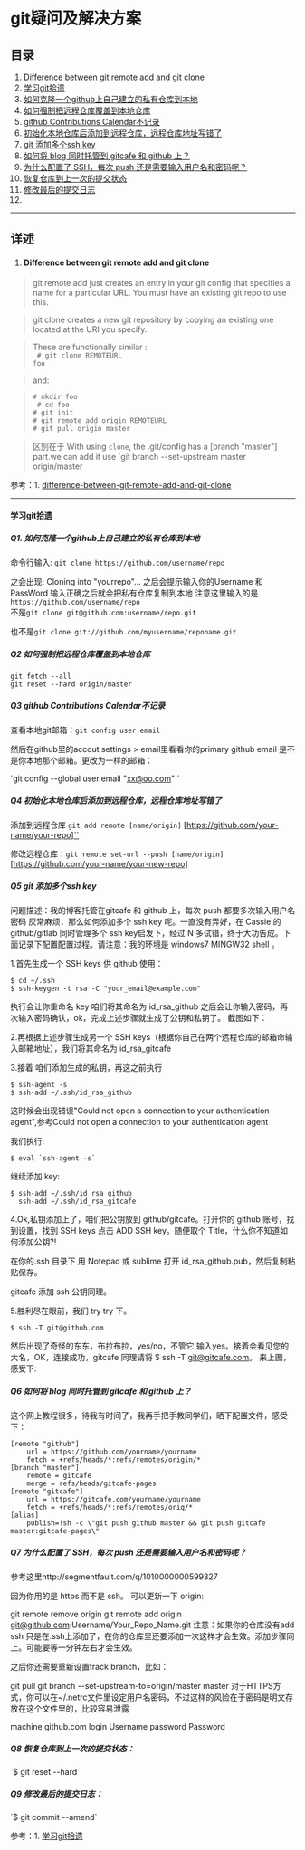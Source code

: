 git疑问及解决方案
================
目录
----------------
1. [Difference between git remote add and git clone](#question1)
2. [学习git拾遗](#question2)
  1. [如何克隆一个github上自己建立的私有仓库到本地](#question2-1)
  2. [如何强制把远程仓库覆盖到本地仓库](#question2-2)
  3. [github Contributions Calendar不记录](#question2-3)
  4. [初始化本地仓库后添加到远程仓库，远程仓库地址写错了](#question2-4)
  5. [git 添加多个ssh key](#question2-5)
  6. [如何将 blog 同时托管到 gitcafe 和 github 上？](#question2-6)
  7. [为什么配置了 SSH，每次 push 还是需要输入用户名和密码呢？](#question2-7)
  8. [恢复仓库到上一次的提交状态](#question2-8)
  9. [修改最后的提交日志](#question2-9)
3.   

***

详述
----------------
<!-- #### Difference between git remote add and git clone #### -->
1. <h4 id="question1">Difference between git remote add and git clone</h4>


> git remote add just creates an entry in your git config that specifies a name for a particular URL. You must have an existing git repo to use this.

> git clone creates a new git repository by copying an existing one located at the URI you specify.

> These are functionally similar :<br />
<code> # git clone REMOTEURL foo</code><br />

>and:

 >`# mkdir foo` <br>
` # cd foo` <br>
 `# git init `<br>
 `# git remote add origin REMOTEURL `<br>
 `# git pull origin master `<br>

 > 区别在于  With using `clone`, the .git/config has a [branch "master"] part.we can add it use `git branch --set-upstream master origin/master

 参考：1. [difference-between-git-remote-add-and-git-clone](http://stackoverflow.com/questions/4855561/difference-between-git-remote-add-and-git-clone) <br>

- - -

<h4 id="question2">学习git拾遗</h4>

<h5 id="question2-1">Q1. 如何克隆一个github上自己建立的私有仓库到本地</h5>

命令行输入:
`git clone https://github.com/username/repo`

之会出现: Cloning into "yourrepo"... 之后会提示输入你的Username 和PassWord 输入正确之后就会把私有仓库复制到本地 注意这里输入的是
`https://github.com/username/repo` <br>
不是`git clone git@github.com:username/repo.git`

也不是`git clone git://github.com/myusername/reponame.git`


<h5 id="question2-2">Q2 如何强制把远程仓库覆盖到本地仓库</h5>

`git fetch --all` <br>
`git reset --hard origin/master`

<h5 id="question2-3">Q3 github Contributions Calendar不记录</h5>

查看本地git邮箱：`git config user.email`

然后在github里的accout settings > email里看看你的primary github email 是不是你本地那个邮箱。更改为一样的邮箱：

`git config --global user.email "xx@oo.com"``
<h5 id="question2-4">Q4 初始化本地仓库后添加到远程仓库，远程仓库地址写错了</h5>

添加到远程仓库
`git add remote [name/origin]` [https://github.com/your-name/your-repo]``

修改远程仓库：`git remote set-url --push [name/origin]` [https://github.com/your-name/your-new-repo]

<h5 id="question2-5">Q5 git 添加多个ssh key</h5>

问题描述：我的博客托管在gitcafe 和 github 上，每次 push 都要多次输入用户名密码 灰常麻烦，那么如何添加多个 ssh key 呢。一直没有弄好，在 Cassie 的 github/gitlab 同时管理多个 ssh key启发下，经过 N 多试错，终于大功告成。下面记录下配置配置过程。请注意：我的环境是 windows7 MINGW32 shell 。

1.首先生成一个 SSH keys 供 github 使用：

    $ cd ~/.ssh
    $ ssh-keygen -t rsa -C "your_email@example.com"
执行会让你重命名 key 咱们将其命名为 id_rsa_github 之后会让你输入密码，再次输入密码确认，ok，完成上述步骤就生成了公钥和私钥了。 截图如下：

2.再根据上述步骤生成另一个 SSH keys（根据你自己在两个远程仓库的邮箱命输入邮箱地址），我们将其命名为 id_rsa_gitcafe

3.接着 咱们添加生成的私钥，再这之前执行

    $ ssh-agent -s
    $ ssh-add ~/.ssh/id_rsa_github

这时候会出现错误"Could not open a connection to your authentication agent",参考Could not open a connection to your authentication agent

我们执行:

    $ eval `ssh-agent -s`
继续添加 key:

    $ ssh-add ~/.ssh/id_rsa_github
      ssh-add ~/.ssh/id_rsa_gitcafe


4.Ok,私钥添加上了，咱们把公钥放到 github/gitcafe。打开你的 github 账号，找到设置，找到 SSH keys 点击 ADD SSH key。随便取个 Title，什么你不知道如何添加公钥?!

在你的.ssh 目录下 用 Notepad 或 sublime 打开 id_rsa_github.pub，然后复制粘贴保存。

gitcafe 添加 ssh 公钥同理。

5.胜利尽在眼前，我们 try try 下。

    $ ssh -T git@github.com
然后出现了奇怪的东东，布拉布拉，yes/no，不管它 输入yes。接着会看见您的大名，OK，连接成功，gitcafe 同理请将 $ ssh -T git@gitcafe.com。 来上图，感受下:



<h5 id="question2-6">Q6 如何将 blog 同时托管到 gitcafe 和 github 上？</h5>

这个网上教程很多，待我有时间了，我再手把手教同学们，晒下配置文件，感受下：

    [remote "github"]
        url = https://github.com/yourname/yourname
        fetch = +refs/heads/*:refs/remotes/origin/*
    [branch "master"]
        remote = gitcafe
        merge = refs/heads/gitcafe-pages
    [remote "gitcafe"]
        url = https://gitcafe.com/yourname/yourname
        fetch = +refs/heads/*:refs/remotes/orig/*
    [alias]
        publish=!sh -c \"git push github master && git push gitcafe master:gitcafe-pages\"

<h5 id="question2-7">Q7 为什么配置了 SSH，每次 push 还是需要输入用户名和密码呢？</h5>

参考这里http://segmentfault.com/q/1010000000599327

因为你用的是 https 而不是 ssh。 可以更新一下 origin:

git remote remove origin
git remote add origin git@github.com:Username/Your_Repo_Name.git
注意：如果你的仓库没有add ssh 只是在.ssh上添加了，在你的仓库里还要添加一次这样才会生效。添加步骤同上。可能要等一分钟左右才会生效。

之后你还需要重新设置track branch，比如：

git pull
git branch --set-upstream-to=origin/master master
对于HTTPS方式，你可以在~/.netrc文件里设定用户名密码，不过这样的风险在于密码是明文存放在这个文件里的，比较容易泄露

machine github.com
login Username
password Password
<h5 id="question2-8">Q8 恢复仓库到上一次的提交状态：</h5>
`$ git reset --hard`

<h5 id="question2-9">Q9 修改最后的提交日志：</h5>
`$ git commit --amend`

  参考：1. [学习git拾遗](http://padding.me/blog/2014/11/04/learn-git-snopt/)
